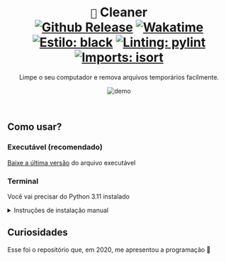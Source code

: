 <div align="center">

  # `🧹` Cleaner <br> [![Github Release](https://img.shields.io/github/v/release/controlado/cleaner)](https://github.com/controlado/cleaner/releases) [![Wakatime](https://wakatime.com/badge/user/89c5e1c8-9e67-43ef-bd0e-3ff9a4fde5e2/project/e60750f4-d09c-4d98-9fbb-29cfb99989e0.svg)](https://wakatime.com/badge/user/89c5e1c8-9e67-43ef-bd0e-3ff9a4fde5e2/project/e60750f4-d09c-4d98-9fbb-29cfb99989e0) <br> [![Estilo: black](https://img.shields.io/badge/code%20style-black-000000.svg)](https://github.com/psf/black) [![Linting: pylint](https://img.shields.io/badge/linting-pylint-black)](https://github.com/PyCQA/pylint) [![Imports: isort](https://img.shields.io/badge/imports-isort-black?style=flat)](https://pycqa.github.io/isort/)
  
  Limpe o seu computador e remova arquivos temporários facilmente.

  ![demo](https://raw.githubusercontent.com/controlado/cleaner/master/assets/demo.gif)

</div>
<br>

## Como usar?

### Executável (recomendado)
[Baixe a última versão](https://github.com/controlado/cleaner/releases/latest/download/Cleaner.exe) do arquivo executável

### Terminal
Você vai precisar do Python 3.11 instalado

<details>
  <summary> Instruções de instalação manual </summary>
  <br>

  ```
  git clone https://github.com/controlado/cleaner.git
  ```
  ```
  python -m pip install -r cleaner/requirements.txt
  ```
  ```
  python cleaner/cleaner
  ```

</details>

## Curiosidades
Esse foi o repositório que, em 2020, me apresentou a programação 🐣 <br>
